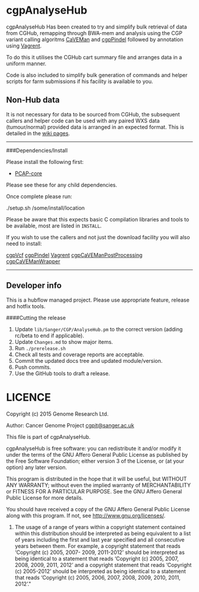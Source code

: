 cgpAnalyseHub
=========

cgpAnalyseHub Has been created to try and simplify bulk retrieval of data from CGHub, remapping
through BWA-mem and analysis using the CGP variant calling algoritms [CaVEMan](http://cancerit.github.io/CaVEMan/)
and [cgpPindel](http://cancerit.github.io/cgpPindel/) followed by annotation using [Vagrent](http://cancerit.github.io/VAGrENT/).

To do this it utilises the CGHub cart summary file and arranges data in a uniform manner.

Code is also included to simplify bulk generation of commands and helper scripts for farm submissions if his facility is available to you.

## Non-Hub data

It is not necessary for data to be sourced from CGHub, the subsequent callers and helper code can be used
with any paired WXS data (tumour/normal) provided data is arranged in an expected format.  This is detailed
in the [wiki pages](../../wiki).

---

###Dependencies/Install

Please install the following first:

* [PCAP-core](http://github.com/ICGC-TCGA-PanCancer/PCAP-core/releases)

Please see these for any child dependencies.

Once complete please run:

./setup.sh /some/install/location

Please be aware that this expects basic C compilation libraries and tools to be available,
most are listed in `INSTALL`.

If you wish to use the callers and not just the download facility you will also need to install:

[cgpVcf](http://cancerit.github.io/cgpVcf/)
[cgpPindel](http://cancerit.github.io/cgpPindel/)
[Vagrent](http://cancerit.github.io/VAGrENT/)
[cgpCaVEManPostProcessing](http://cancerit.github.io/cgpCaVEManPostProcessing/)
[cgpCaVEManWrapper](http://cancerit.github.io/cgpCaVEManWrapper/)

---


## Developer info

This is a hubflow managed project.  Please use appropriate feature, release and hotfix tools.

####Cutting the release
1. Update `lib/Sanger/CGP/AnalyseHub.pm` to the correct version (adding rc/beta to end if applicable).
2. Update `Changes.md` to show major items.
3. Run `./prerelease.sh`
4. Check all tests and coverage reports are acceptable.
5. Commit the updated docs tree and updated module/version.
6. Push commits.
7. Use the GitHub tools to draft a release.

LICENCE
=======

Copyright (c) 2015 Genome Research Ltd.

Author: Cancer Genome Project <cgpit@sanger.ac.uk>

This file is part of cgpAnalyseHub.

cgpAnalyseHub is free software: you can redistribute it and/or modify it under
the terms of the GNU Affero General Public License as published by the Free
Software Foundation; either version 3 of the License, or (at your option) any
later version.

This program is distributed in the hope that it will be useful, but WITHOUT
ANY WARRANTY; without even the implied warranty of MERCHANTABILITY or FITNESS
FOR A PARTICULAR PURPOSE. See the GNU Affero General Public License for more
details.

You should have received a copy of the GNU Affero General Public License
along with this program. If not, see <http://www.gnu.org/licenses/>.

1. The usage of a range of years within a copyright statement contained within
this distribution should be interpreted as being equivalent to a list of years
including the first and last year specified and all consecutive years between
them. For example, a copyright statement that reads ‘Copyright (c) 2005, 2007-
2009, 2011-2012’ should be interpreted as being identical to a statement that
reads ‘Copyright (c) 2005, 2007, 2008, 2009, 2011, 2012’ and a copyright
statement that reads ‘Copyright (c) 2005-2012’ should be interpreted as being
identical to a statement that reads ‘Copyright (c) 2005, 2006, 2007, 2008,
2009, 2010, 2011, 2012’."
